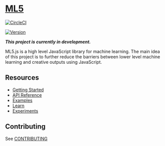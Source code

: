 # [ML5](https://itpnyu.github.io/ml5/)


[![CircleCI](https://img.shields.io/circleci/project/github/RedSparr0w/node-csgo-parser.svg?style=flat-square)](https://circleci.com/gh/ITPNYU/ml5)


[![Version](https://img.shields.io/npm/v/ml5.svg?style=flat-square)](https://www.npmjs.com/package/ml5)


**_This project is currently in development._**

ML5.js is a high level JavaScript library for machine learning. The main idea of this project is to further reduce the barriers between lower level machine learning and creative outputs using JavaScript.

## Resources

- [Getting Started](https://itpnyu.github.io/ml5/docs/getting-started.html)
- [API Reference](https://itpnyu.github.io/ml5/docs/imagenet.html)
- [Examples](https://itpnyu.github.io/ml5/docs/simple-image-classification-example.html)
- [Learn](https://itpnyu.github.io/ml5/docs/glossary-statistics.html)
- [Experiments](https://itpnyu.github.io/ml5/en/experiments.html)

## Contributing

See [CONTRIBUTING](CONTRIBUTING.md)








